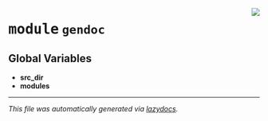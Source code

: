 <!-- markdownlint-disable -->

<a href="./python/src/gendoc.py#L0"><img align="right" style="float:right;" src="https://img.shields.io/badge/-source-cccccc?style=flat-square"></a>

# <kbd>module</kbd> `gendoc`




**Global Variables**
---------------
- **src_dir**
- **modules**




---

_This file was automatically generated via [lazydocs](https://github.com/ml-tooling/lazydocs)._
